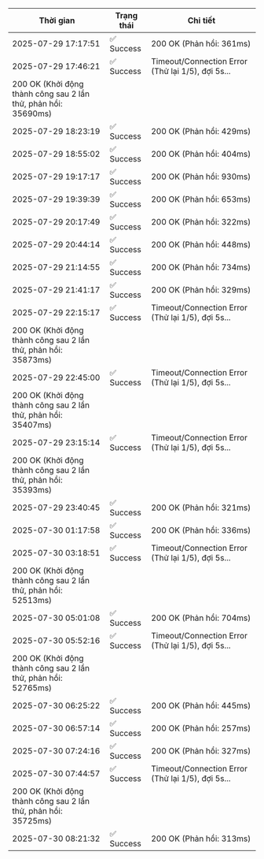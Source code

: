 | Thời gian | Trạng thái | Chi tiết |
|---|---|---|
| 2025-07-29 17:17:51 | ✅ Success | 200 OK (Phản hồi: 361ms) |
| 2025-07-29 17:46:21 | ✅ Success | Timeout/Connection Error (Thử lại 1/5), đợi 5s...
200 OK (Khởi động thành công sau 2 lần thử, phản hồi: 35690ms) |
| 2025-07-29 18:23:19 | ✅ Success | 200 OK (Phản hồi: 429ms) |
| 2025-07-29 18:55:02 | ✅ Success | 200 OK (Phản hồi: 404ms) |
| 2025-07-29 19:17:17 | ✅ Success | 200 OK (Phản hồi: 930ms) |
| 2025-07-29 19:39:39 | ✅ Success | 200 OK (Phản hồi: 653ms) |
| 2025-07-29 20:17:49 | ✅ Success | 200 OK (Phản hồi: 322ms) |
| 2025-07-29 20:44:14 | ✅ Success | 200 OK (Phản hồi: 448ms) |
| 2025-07-29 21:14:55 | ✅ Success | 200 OK (Phản hồi: 734ms) |
| 2025-07-29 21:41:17 | ✅ Success | 200 OK (Phản hồi: 329ms) |
| 2025-07-29 22:15:17 | ✅ Success | Timeout/Connection Error (Thử lại 1/5), đợi 5s...
200 OK (Khởi động thành công sau 2 lần thử, phản hồi: 35873ms) |
| 2025-07-29 22:45:00 | ✅ Success | Timeout/Connection Error (Thử lại 1/5), đợi 5s...
200 OK (Khởi động thành công sau 2 lần thử, phản hồi: 35407ms) |
| 2025-07-29 23:15:14 | ✅ Success | Timeout/Connection Error (Thử lại 1/5), đợi 5s...
200 OK (Khởi động thành công sau 2 lần thử, phản hồi: 35393ms) |
| 2025-07-29 23:40:45 | ✅ Success | 200 OK (Phản hồi: 321ms) |
| 2025-07-30 01:17:58 | ✅ Success | 200 OK (Phản hồi: 336ms) |
| 2025-07-30 03:18:51 | ✅ Success | Timeout/Connection Error (Thử lại 1/5), đợi 5s...
200 OK (Khởi động thành công sau 2 lần thử, phản hồi: 52513ms) |
| 2025-07-30 05:01:08 | ✅ Success | 200 OK (Phản hồi: 704ms) |
| 2025-07-30 05:52:16 | ✅ Success | Timeout/Connection Error (Thử lại 1/5), đợi 5s...
200 OK (Khởi động thành công sau 2 lần thử, phản hồi: 52765ms) |
| 2025-07-30 06:25:22 | ✅ Success | 200 OK (Phản hồi: 445ms) |
| 2025-07-30 06:57:14 | ✅ Success | 200 OK (Phản hồi: 257ms) |
| 2025-07-30 07:24:16 | ✅ Success | 200 OK (Phản hồi: 327ms) |
| 2025-07-30 07:44:57 | ✅ Success | Timeout/Connection Error (Thử lại 1/5), đợi 5s...
200 OK (Khởi động thành công sau 2 lần thử, phản hồi: 35725ms) |
| 2025-07-30 08:21:32 | ✅ Success | 200 OK (Phản hồi: 313ms) |
